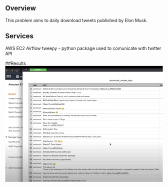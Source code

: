 ## Overview
This problem aims to daily download tweets published by Elon Musk. 

## Services
AWS EC2
Airflow
tweepy - python package used to comunicate with twitter API

##Results
<img src="musk.png">
